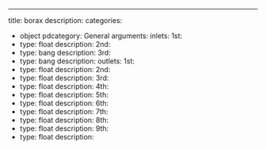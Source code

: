 ---
title: borax
description:
categories:
 - object
pdcategory: General
arguments:
inlets:
  1st:
  - type: float
    description:
  2nd:
  - type: bang
    description:
  3rd:
  - type: bang
    description:
outlets:
  1st:
  - type: float
    description:
  2nd:
  - type: float
    description:
  3rd:
  - type: float
    description:
  4th:
  - type: float
    description:
  5th:
  - type: float
    description:
  6th:
  - type: float
    description:
  7th:
  - type: float
    description:
  8th:
  - type: float
    description:
  9th:
  - type: float
    description:
